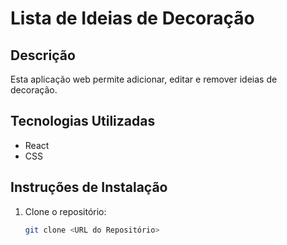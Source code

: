 # Lista de Ideias de Decoração

## Descrição
Esta aplicação web permite adicionar, editar e remover ideias de decoração.

## Tecnologias Utilizadas
- React
- CSS

## Instruções de Instalação
1. Clone o repositório:
   ```bash
   git clone <URL do Repositório>